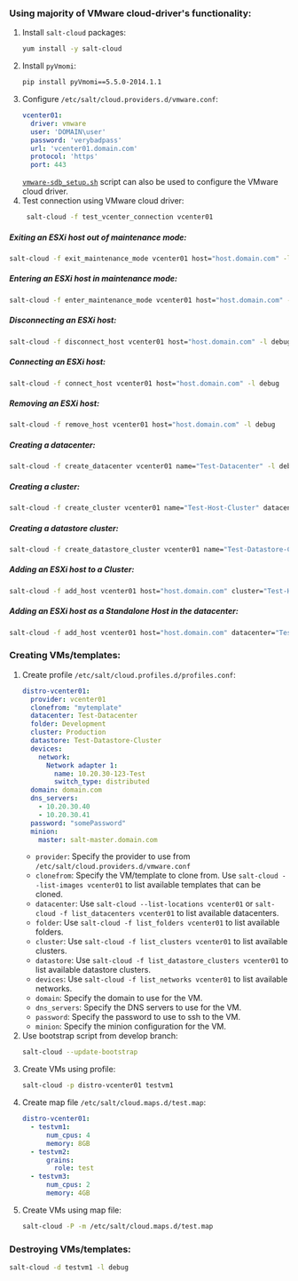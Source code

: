 ### Using majority of VMware cloud-driver's functionality:

1. Install `salt-cloud` packages:
    ```sh
    yum install -y salt-cloud
    ```
2. Install `pyVmomi`:
    ```sh
    pip install pyVmomi==5.5.0-2014.1.1
    ```
3. Configure `/etc/salt/cloud.providers.d/vmware.conf`:
    ```yaml
    vcenter01:
      driver: vmware
      user: 'DOMAIN\user'
      password: 'verybadpass'
      url: 'vcenter01.domain.com'
      protocol: 'https'
      port: 443
    ```
     [`vmware-sdb_setup.sh`](https://raw.githubusercontent.com/nmadhok/saltconf16/master/SAMPLES/vmware-sdb_setup.sh) script can also be used to configure the VMware cloud driver.
4. Test connection using VMware cloud driver:
   ```sh
    salt-cloud -f test_vcenter_connection vcenter01
   ```
   
##### Exiting an ESXi host out of maintenance mode:
```sh
salt-cloud -f exit_maintenance_mode vcenter01 host="host.domain.com" -l debug
```

##### Entering an ESXi host in maintenance mode:
```sh
salt-cloud -f enter_maintenance_mode vcenter01 host="host.domain.com" -l debug
```

##### Disconnecting an ESXi host:
```sh
salt-cloud -f disconnect_host vcenter01 host="host.domain.com" -l debug
```

##### Connecting an ESXi host:
```sh
salt-cloud -f connect_host vcenter01 host="host.domain.com" -l debug
```

##### Removing an ESXi host:
```sh
salt-cloud -f remove_host vcenter01 host="host.domain.com" -l debug
```

##### Creating a datacenter:
```sh
salt-cloud -f create_datacenter vcenter01 name="Test-Datacenter" -l debug
```

##### Creating a cluster:
```sh
salt-cloud -f create_cluster vcenter01 name="Test-Host-Cluster" datacenter="Test-Datacenter" -l debug
```

##### Creating a datastore cluster:
```sh
salt-cloud -f create_datastore_cluster vcenter01 name="Test-Datastore-Cluster" datacenter="Test-Datacenter" -l debug
```

##### Adding an ESXi host to a Cluster:
```sh
salt-cloud -f add_host vcenter01 host="host.domain.com" cluster="Test-Host-Cluster" -l debug
```

##### Adding an ESXi host as a Standalone Host in the datacenter:
```sh
salt-cloud -f add_host vcenter01 host="host.domain.com" datacenter="Test-Datacenter" -l debug
```

### Creating VMs/templates:
1. Create profile `/etc/salt/cloud.profiles.d/profiles.conf`:
    ```yaml
    distro-vcenter01:
      provider: vcenter01
      clonefrom: "mytemplate"
      datacenter: Test-Datacenter
      folder: Development
      cluster: Production
      datastore: Test-Datastore-Cluster
      devices:
        network:
          Network adapter 1:
            name: 10.20.30-123-Test
            switch_type: distributed
      domain: domain.com
      dns_servers:
        - 10.20.30.40
        - 10.20.30.41
      password: "somePassword"
      minion:
        master: salt-master.domain.com
    ```
    * `provider`: Specify the provider to use from `/etc/salt/cloud.providers.d/vmware.conf`  
    * `clonefrom`: Specify the VM/template to clone from. Use `salt-cloud --list-images vcenter01` to list available templates that can be cloned.
    * `datacenter`: Use `salt-cloud --list-locations vcenter01` or `salt-cloud -f list_datacenters vcenter01` to list available datacenters.
    * `folder`: Use `salt-cloud -f list_folders vcenter01` to list available folders.
    * `cluster`: Use `salt-cloud -f list_clusters vcenter01` to list available clusters.
    * `datastore`: Use `salt-cloud -f list_datastore_clusters vcenter01` to list available datastore clusters.
    * `devices`: Use `salt-cloud -f list_networks vcenter01` to list available networks.
    * `domain`: Specify the domain to use for the VM.
    * `dns_servers`: Specify the DNS servers to use for the VM.
    * `password`: Specify the password to use to ssh to the VM.
    * `minion`: Specify the minion configuration for the VM.
2. Use bootstrap script from develop branch:
    ```sh
    salt-cloud --update-bootstrap
    ```
3. Create VMs using profile:
    ```sh
    salt-cloud -p distro-vcenter01 testvm1
    ```
4. Create map file ``/etc/salt/cloud.maps.d/test.map``:
    ```yaml
    distro-vcenter01:
      - testvm1:
          num_cpus: 4
          memory: 8GB
      - testvm2:
          grains:
            role: test
      - testvm3:
          num_cpus: 2
          memory: 4GB
    ```
5. Create VMs using map file:
    ```sh
    salt-cloud -P -m /etc/salt/cloud.maps.d/test.map
    ```

### Destroying VMs/templates:
```sh
salt-cloud -d testvm1 -l debug
```